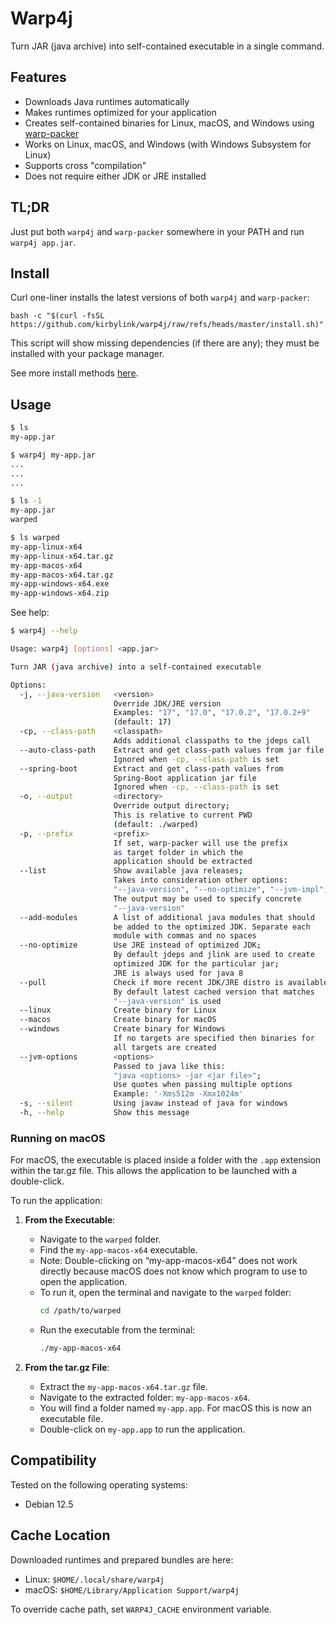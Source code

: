 # Warp4j

Turn JAR (java archive) into self-contained executable in a single command.

## Features

- Downloads Java runtimes automatically
- Makes runtimes optimized for your application
- Creates self-contained binaries for Linux, macOS, and Windows using [warp-packer](https://git.phoenix.ipv64.de/public/warp)
- Works on Linux, macOS, and Windows (with Windows Subsystem for Linux)
- Supports cross "compilation"
- Does not require either JDK or JRE installed

## TL;DR

Just put both `warp4j` and `warp-packer` somewhere in your PATH and run `warp4j app.jar`.

## Install

Curl one-liner installs the latest versions of both `warp4j` and `warp-packer`:

```
bash -c "$(curl -fsSL https://github.com/kirbylink/warp4j/raw/refs/heads/master/install.sh)"
```

This script will show missing dependencies (if there are any); they must be installed with your package manager.

See more install methods [here](INSTALL.md).

## Usage

```sh
$ ls
my-app.jar

$ warp4j my-app.jar
...
...
...

$ ls -1
my-app.jar
warped

$ ls warped
my-app-linux-x64
my-app-linux-x64.tar.gz
my-app-macos-x64
my-app-macos-x64.tar.gz
my-app-windows-x64.exe
my-app-windows-x64.zip
```

See help:

```sh
$ warp4j --help

Usage: warp4j [options] <app.jar>

Turn JAR (java archive) into a self-contained executable

Options:
  -j, --java-version   <version>
                       Override JDK/JRE version
                       Examples: "17", "17.0", "17.0.2", "17.0.2+9"
                       (default: 17)
  -cp, --class-path    <classpath>
                       Adds additional classpaths to the jdeps call
  --auto-class-path    Extract and get class-path values from jar file
                       Ignored when -cp, --class-path is set
  --spring-boot        Extract and get class-path values from
                       Spring-Boot application jar file
                       Ignored when -cp, --class-path is set
  -o, --output         <directory>
                       Override output directory;
                       This is relative to current PWD
                       (default: ./warped)
  -p, --prefix         <prefix>
                       If set, warp-packer will use the prefix
                       as target folder in which the
                       application should be extracted
  --list               Show available java releases;
                       Takes into consideration other options:
                       "--java-version", "--no-optimize", "--jvm-impl";
                       The output may be used to specify concrete
                       "--java-version"
  --add-modules        A list of additional java modules that should
                       be added to the optimized JDK. Separate each
                       module with commas and no spaces
  --no-optimize        Use JRE instead of optimized JDK;
                       By default jdeps and jlink are used to create
                       optimized JDK for the particular jar;
                       JRE is always used for java 8
  --pull               Check if more recent JDK/JRE distro is available;
                       By default latest cached version that matches
                       "--java-version" is used
  --linux              Create binary for Linux
  --macos              Create binary for macOS
  --windows            Create binary for Windows
                       If no targets are specified then binaries for
                       all targets are created
  --jvm-options        <options>
                       Passed to java like this:
                       "java <options> -jar <jar file>";
                       Use quotes when passing multiple options
                       Example: '-Xms512m -Xmx1024m'
  -s, --silent         Using javaw instead of java for windows
  -h, --help           Show this message
```

### Running on macOS

For macOS, the executable is placed inside a folder with the `.app` extension within the tar.gz file. This allows the application to be launched with a double-click.

To run the application:

1. **From the Executable**:
   - Navigate to the `warped` folder.
   - Find the `my-app-macos-x64` executable.
   - Note: Double-clicking on “my-app-macos-x64” does not work directly because macOS does not know which program to use to open the application.
   - To run it, open the terminal and navigate to the `warped` folder:
     ```sh
     cd /path/to/warped
     ```
   - Run the executable from the terminal:
     ```sh
     ./my-app-macos-x64
     ```

2. **From the tar.gz File**:
   - Extract the `my-app-macos-x64.tar.gz` file.
   - Navigate to the extracted folder: `my-app-macos-x64`.
   - You will find a folder named `my-app.app`. For macOS this is now an executable file.
   - Double-click on `my-app.app` to run the application.

## Compatibility

Tested on the following operating systems:

- Debian 12.5

## Cache Location

Downloaded runtimes and prepared bundles are here:

- Linux: `$HOME/.local/share/warp4j`
- macOS: `$HOME/Library/Application Support/warp4j`

To override cache path, set `WARP4J_CACHE` environment variable.
